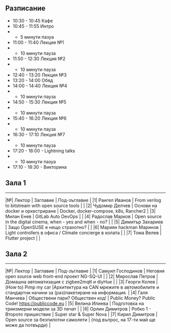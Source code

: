 ## Разписание

 * 10:30 - 10:45 Кафe
 * 10:45 - 11:55 Интро
 * - 5 минути пазуа
 * 11:00 - 11:40 Лекция №1
 * - 10 минути пауза
 * 11:50 - 12:30 Лекция №2
 * - 10 минути пауза
 * 12:40 - 13:20 Лекция №3
 * 13:20 - 14:00 Обяд
 * 14:00 - 14:40 Лекция №4
 * - 10 минути пауза
 * 14:50 - 15:30 Лекция №5
 * - 10 минути пауза
 * 15:40 - 16:20 Лекция №6
 * - 10 минути пауза
 * 16:30 - 17:10 Лекция №7
 * - 10 минути пауза
 * 17:20 - 18:00 - Lightning talks
 * - 10 минути пазуа
 * 17:10 - 18:30 - Викторина


## Зала 1
----
|№| Лектор | Заглавие | Под-зъглавие |
|1| Рангел Иванов     | From verilog to bitstream with open source tools | |
|2| Чудомир Делчев    | Основи на docker и оркестриране | Docker, docker-compose, k8s, Rancher2 |
|3| Милан Енев        | GitLab Auto DevOps | |
|4| Радослав Марков   | Open source in the digital cinema, when - yes and when - no? | |
|5| Димитър Захариев  | Защо OpenSUSE е нещо страхотно? | |
|6| Мариян hackman Маринов | Light controllers в офиса / Climate concierge в колата | |
|7| Тома Велев        | Flutter project | |


## Зала 2
----
|№| Лектор | Заглавие | Под-зъглавие |
|1| Самуил Господинов | Неговия open source web front-end проект NG-SQ-UI | |
|2| Мирослав Петров   | Домашна автоматизация с zigbee2mqtt и diyHue | |
|3| Георги Колев      | (How to) Pimp my car |Архитектура на CAN мрежите в автомобилите и стандартни начини за (раз)пакетиране на информация. |
|4| Галя Манчева      | Обществени пари? Обществен код! | Public Money? Public Code! https://publiccode.eu |
|5| Велина Илиева     | Подготовка на триизмерни модели за 3D печат | |
|6| Орлин Димитров    | Робко 1 - Второто пришествие | Super star & Super Nova |
|7| Кирил Димитров    | Open source за безпилотни самолети | (под въпрос, на 17-ти май ще може да потвърди) |


